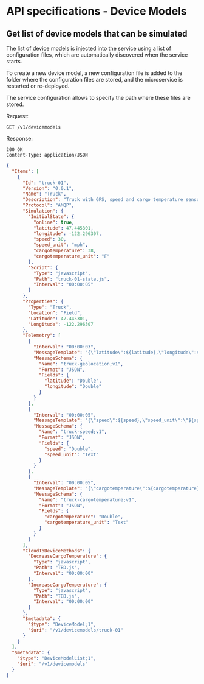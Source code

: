 API specifications - Device Models
==================================

## Get list of device models that can be simulated

The list of device models is injected into the service using a list of
configuration files, which are automatically discovered when the service starts.

To create a new device model, a new configuration file is added to the folder
where the configuration files are stored, and the microservice is restarted or re-deployed.

The service configuration allows to specify the path where these files are stored.

Request:
```
GET /v1/devicemodels
```

Response:
```
200 OK
Content-Type: application/JSON
```
```json
{
  "Items": [
    {
      "Id": "truck-01",
      "Version": "0.0.1",
      "Name": "Truck",
      "Description": "Truck with GPS, speed and cargo temperature sensors",
      "Protocol": "AMQP",
      "Simulation": {
        "InitialState": {
          "online": true,
          "latitude": 47.445301,
          "longitude": -122.296307,
          "speed": 30,
          "speed_unit": "mph",
          "cargotemperature": 38,
          "cargotemperature_unit": "F"
        },
        "Script": {
          "Type": "javascript",
          "Path": "truck-01-state.js",
          "Interval": "00:00:05"
        }
      },
      "Properties": {
        "Type": "Truck",
        "Location": "Field",
        "Latitude": 47.445301,
        "Longitude": -122.296307
      },
      "Telemetry": [
        {
          "Interval": "00:00:03",
          "MessageTemplate": "{\"latitude\":${latitude},\"longitude\":${longitude}}",
          "MessageSchema": {
            "Name": "truck-geolocation;v1",
            "Format": "JSON",
            "Fields": {
              "latitude": "Double",
              "longitude": "Double"
            }
          }
        },
        {
          "Interval": "00:00:05",
          "MessageTemplate": "{\"speed\":${speed},\"speed_unit\":\"${speed_unit}\"}",
          "MessageSchema": {
            "Name": "truck-speed;v1",
            "Format": "JSON",
            "Fields": {
              "speed": "Double",
              "speed_unit": "Text"
            }
          }
        },
        {
          "Interval": "00:00:05",
          "MessageTemplate": "{\"cargotemperature\":${cargotemperature},\"cargotemperature_unit\":\"${cargotemperature_unit}\"}",
          "MessageSchema": {
            "Name": "truck-cargotemperature;v1",
            "Format": "JSON",
            "Fields": {
              "cargotemperature": "Double",
              "cargotemperature_unit": "Text"
            }
          }
        }
      ],
      "CloudToDeviceMethods": {
        "DecreaseCargoTemperature": {
          "Type": "javascript",
          "Path": "TBD.js",
          "Interval": "00:00:00"
        },
        "IncreaseCargoTemperature": {
          "Type": "javascript",
          "Path": "TBD.js",
          "Interval": "00:00:00"
        }
      },
      "$metadata": {
        "$type": "DeviceModel;1",
        "$uri": "/v1/devicemodels/truck-01"
      }
    }
  ],
  "$metadata": {
    "$type": "DeviceModelList;1",
    "$uri": "/v1/devicemodels"
  }
}
```
